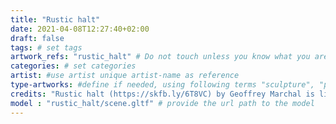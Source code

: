 ```yaml
---
title: "Rustic halt"
date: 2021-04-08T12:27:40+02:00
draft: false
tags: # set tags
artwork_refs: "rustic_halt" # Do not touch unless you know what you are doing
categories: # set categories
artist: #use artist unique artist-name as reference
type-artworks: #define if needed, using following terms "sculpture", "painting", "mixed-media"
credits: "Rustic halt (https://skfb.ly/6T8VC) by Geoffrey Marchal is licensed under Creative Commons Attribution-NonCommercial (http://creativecommons.org/licenses/by-nc/4.0/)." # add credits if required
model : "rustic_halt/scene.gltf" # provide the url path to the model
---
```

